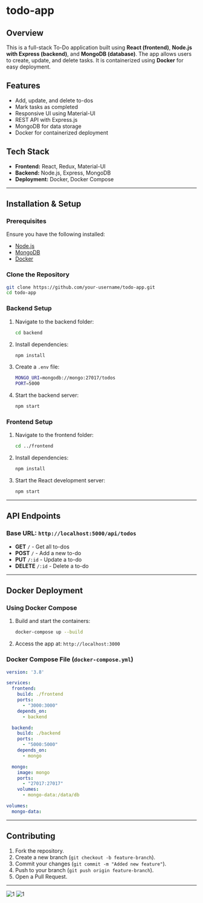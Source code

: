 # todo-app

## Overview
This is a full-stack To-Do application built using **React (frontend)**, **Node.js with Express (backend)**, and **MongoDB (database)**. The app allows users to create, update, and delete tasks. It is containerized using **Docker** for easy deployment.

## Features
- Add, update, and delete to-dos
- Mark tasks as completed
- Responsive UI using Material-UI
- REST API with Express.js
- MongoDB for data storage
- Docker for containerized deployment

## Tech Stack
- **Frontend:** React, Redux, Material-UI
- **Backend:** Node.js, Express, MongoDB
- **Deployment:** Docker, Docker Compose

---

## Installation & Setup
### Prerequisites
Ensure you have the following installed:
- [Node.js](https://nodejs.org/)
- [MongoDB](https://www.mongodb.com/)
- [Docker](https://www.docker.com/)

### Clone the Repository
```sh
git clone https://github.com/your-username/todo-app.git
cd todo-app
```

### Backend Setup
1. Navigate to the backend folder:
   ```sh
   cd backend
   ```
2. Install dependencies:
   ```sh
   npm install
   ```
3. Create a `.env` file:
   ```sh
   MONGO_URI=mongodb://mongo:27017/todos
   PORT=5000
   ```
4. Start the backend server:
   ```sh
   npm start
   ```

### Frontend Setup
1. Navigate to the frontend folder:
   ```sh
   cd ../frontend
   ```
2. Install dependencies:
   ```sh
   npm install
   ```
3. Start the React development server:
   ```sh
   npm start
   ```

---

## API Endpoints
### Base URL: `http://localhost:5000/api/todos`
- **GET** `/` - Get all to-dos
- **POST** `/` - Add a new to-do
- **PUT** `/:id` - Update a to-do
- **DELETE** `/:id` - Delete a to-do

---

## Docker Deployment
### Using Docker Compose
1. Build and start the containers:
   ```sh
   docker-compose up --build
   ```
2. Access the app at: `http://localhost:3000`

### Docker Compose File (`docker-compose.yml`)
```yaml
version: '3.8'

services:
  frontend:
    build: ./frontend
    ports:
      - "3000:3000"
    depends_on:
      - backend

  backend:
    build: ./backend
    ports:
      - "5000:5000"
    depends_on:
      - mongo

  mongo:
    image: mongo
    ports:
      - "27017:27017"
    volumes:
      - mongo-data:/data/db

volumes:
  mongo-data:
```

---

## Contributing
1. Fork the repository.
2. Create a new branch (`git checkout -b feature-branch`).
3. Commit your changes (`git commit -m "Added new feature"`).
4. Push to your branch (`git push origin feature-branch`).
5. Open a Pull Request.

---
![1](https://github.com/user-attachments/assets/2b49f368-f96e-4926-96f6-6933fdc21d6d)
![1](https://github.com/user-attachments/assets/d3af2e96-c114-4797-9a78-0f0947fa1d81)

